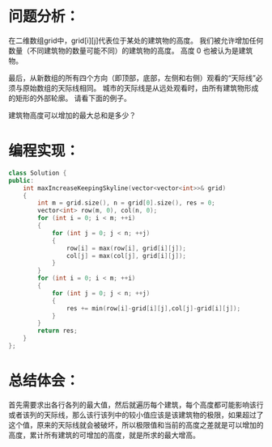 # 问题分析：
在二维数组grid中，grid[i][j]代表位于某处的建筑物的高度。 我们被允许增加任何数量（不同建筑物的数量可能不同）的建筑物的高度。 高度 0 也被认为是建筑物。

最后，从新数组的所有四个方向（即顶部，底部，左侧和右侧）观看的“天际线”必须与原始数组的天际线相同。 城市的天际线是从远处观看时，由所有建筑物形成的矩形的外部轮廓。 请看下面的例子。

建筑物高度可以增加的最大总和是多少？

# 编程实现：
```C++
class Solution {
public:
    int maxIncreaseKeepingSkyline(vector<vector<int>>& grid) 
    {
        int m = grid.size(), n = grid[0].size(), res = 0;
        vector<int> row(m, 0), col(n, 0);
        for (int i = 0; i < m; ++i)
        {
            for (int j = 0; j < n; ++j)
            {
                row[i] = max(row[i], grid[i][j]);
                col[j] = max(col[j], grid[i][j]);
            }
        }
        for (int i = 0; i < m; ++i) 
        {
            for (int j = 0; j < n; ++j)
            {
                res += min(row[i]-grid[i][j],col[j]-grid[i][j]);
            }
        }
        return res;
    }
};
```
# 总结体会：
首先需要求出各行各列的最大值，然后就遍历每个建筑，每个高度都可能影响该行或者该列的天际线，那么该行该列中的较小值应该是该建筑物的极限，如果超过了这个值，原来的天际线就会被破坏，所以极限值和当前的高度之差就是可以增加的高度，累计所有建筑的可增加的高度，就是所求的最大增高。
